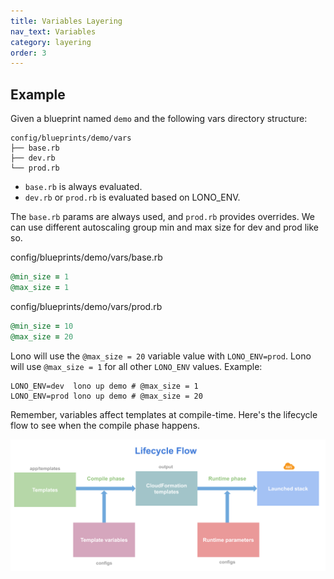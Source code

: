 ```yaml
---
title: Variables Layering
nav_text: Variables
category: layering
order: 3
---
```


## Example

Given a blueprint named `demo` and the following vars directory structure:

    config/blueprints/demo/vars
    ├── base.rb
    ├── dev.rb
    └── prod.rb

* `base.rb` is always evaluated.
* `dev.rb` or `prod.rb` is evaluated based on LONO_ENV.

The `base.rb` params are always used, and `prod.rb` provides overrides. We can use different autoscaling group min and max size for dev and prod like so.

config/blueprints/demo/vars/base.rb

```ruby
@min_size = 1
@max_size = 1
```

config/blueprints/demo/vars/prod.rb

```ruby
@min_size = 10
@max_size = 20
```

Lono will use the `@max_size = 20` variable value with `LONO_ENV=prod`.  Lono will use `@max_size = 1` for all other `LONO_ENV` values.  Example:

    LONO_ENV=dev  lono up demo # @max_size = 1
    LONO_ENV=prod lono up demo # @max_size = 20

Remember, variables affect templates at compile-time. Here's the lifecycle flow to see when the compile phase happens.

<img src="/img/tutorial/lono-flowchart.png" alt="Stack Created" class="doc-photo lono-flowchart">
